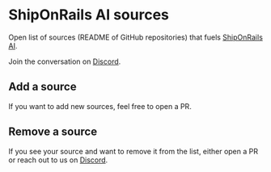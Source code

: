 # ShipOnRails AI sources

Open list of sources (README of GitHub repositories) that fuels [ShipOnRails AI](https://ai.shiponrails.com).

Join the conversation on [Discord](https://discord.gg/QKvkQ5vQ2R).

## Add a source

If you want to add new sources, feel free to open a PR.

## Remove a source

If you see your source and want to remove it from the list, either open a PR or reach out to us on [Discord](https://discord.gg/QKvkQ5vQ2R).
